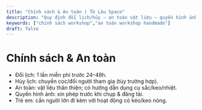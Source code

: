 ```yaml
---
title: "Chính sách & An toàn | Từ Lâu Space"
description: "Quy định đổi lịch/hủy – an toàn vật liệu – quyền hình ảnh – lưu ý cho trẻ em."
keywords: ["chính sách workshop","an toàn workshop handmade"]
draft: false
---
```


# Chính sách & An toàn

- Đổi lịch: 1 lần miễn phí trước 24–48h.
- Hủy lịch: chuyển cọc/đổi người tham gia (tùy trường hợp).
- An toàn: vật liệu thân thiện; có hướng dẫn dụng cụ sắc/keo/nhiệt.
- Quyền hình ảnh: xin phép trước khi chụp & đăng tải.
- Trẻ em: cần người lớn đi kèm với hoạt động có kéo/keo nóng.